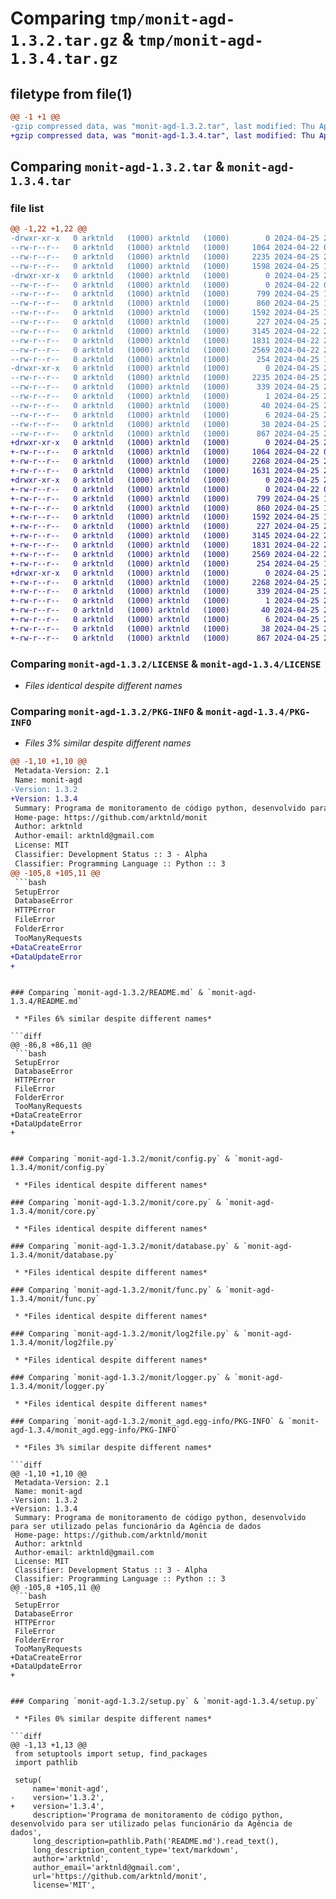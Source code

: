# Comparing `tmp/monit-agd-1.3.2.tar.gz` & `tmp/monit-agd-1.3.4.tar.gz`

## filetype from file(1)

```diff
@@ -1 +1 @@
-gzip compressed data, was "monit-agd-1.3.2.tar", last modified: Thu Apr 25 22:34:40 2024, max compression
+gzip compressed data, was "monit-agd-1.3.4.tar", last modified: Thu Apr 25 22:35:41 2024, max compression
```

## Comparing `monit-agd-1.3.2.tar` & `monit-agd-1.3.4.tar`

### file list

```diff
@@ -1,22 +1,22 @@
-drwxr-xr-x   0 arktnld   (1000) arktnld   (1000)        0 2024-04-25 22:34:40.474790 monit-agd-1.3.2/
--rw-r--r--   0 arktnld   (1000) arktnld   (1000)     1064 2024-04-22 01:06:10.000000 monit-agd-1.3.2/LICENSE
--rw-r--r--   0 arktnld   (1000) arktnld   (1000)     2235 2024-04-25 22:34:40.471457 monit-agd-1.3.2/PKG-INFO
--rw-r--r--   0 arktnld   (1000) arktnld   (1000)     1598 2024-04-25 17:01:33.000000 monit-agd-1.3.2/README.md
-drwxr-xr-x   0 arktnld   (1000) arktnld   (1000)        0 2024-04-25 22:34:40.471457 monit-agd-1.3.2/monit/
--rw-r--r--   0 arktnld   (1000) arktnld   (1000)        0 2024-04-22 01:06:10.000000 monit-agd-1.3.2/monit/__init__.py
--rw-r--r--   0 arktnld   (1000) arktnld   (1000)      799 2024-04-25 16:26:23.000000 monit-agd-1.3.2/monit/config.py
--rw-r--r--   0 arktnld   (1000) arktnld   (1000)      860 2024-04-25 17:07:54.000000 monit-agd-1.3.2/monit/core.py
--rw-r--r--   0 arktnld   (1000) arktnld   (1000)     1592 2024-04-25 16:30:27.000000 monit-agd-1.3.2/monit/database.py
--rw-r--r--   0 arktnld   (1000) arktnld   (1000)      227 2024-04-25 22:34:06.000000 monit-agd-1.3.2/monit/error.py
--rw-r--r--   0 arktnld   (1000) arktnld   (1000)     3145 2024-04-22 21:01:19.000000 monit-agd-1.3.2/monit/func.py
--rw-r--r--   0 arktnld   (1000) arktnld   (1000)     1831 2024-04-22 23:15:08.000000 monit-agd-1.3.2/monit/log2file.py
--rw-r--r--   0 arktnld   (1000) arktnld   (1000)     2569 2024-04-22 23:04:24.000000 monit-agd-1.3.2/monit/logger.py
--rw-r--r--   0 arktnld   (1000) arktnld   (1000)      254 2024-04-25 16:25:13.000000 monit-agd-1.3.2/monit/verify_env.py
-drwxr-xr-x   0 arktnld   (1000) arktnld   (1000)        0 2024-04-25 22:34:40.471457 monit-agd-1.3.2/monit_agd.egg-info/
--rw-r--r--   0 arktnld   (1000) arktnld   (1000)     2235 2024-04-25 22:34:40.000000 monit-agd-1.3.2/monit_agd.egg-info/PKG-INFO
--rw-r--r--   0 arktnld   (1000) arktnld   (1000)      339 2024-04-25 22:34:40.000000 monit-agd-1.3.2/monit_agd.egg-info/SOURCES.txt
--rw-r--r--   0 arktnld   (1000) arktnld   (1000)        1 2024-04-25 22:34:40.000000 monit-agd-1.3.2/monit_agd.egg-info/dependency_links.txt
--rw-r--r--   0 arktnld   (1000) arktnld   (1000)       40 2024-04-25 22:34:40.000000 monit-agd-1.3.2/monit_agd.egg-info/requires.txt
--rw-r--r--   0 arktnld   (1000) arktnld   (1000)        6 2024-04-25 22:34:40.000000 monit-agd-1.3.2/monit_agd.egg-info/top_level.txt
--rw-r--r--   0 arktnld   (1000) arktnld   (1000)       38 2024-04-25 22:34:40.474790 monit-agd-1.3.2/setup.cfg
--rw-r--r--   0 arktnld   (1000) arktnld   (1000)      867 2024-04-25 22:34:14.000000 monit-agd-1.3.2/setup.py
+drwxr-xr-x   0 arktnld   (1000) arktnld   (1000)        0 2024-04-25 22:35:41.117566 monit-agd-1.3.4/
+-rw-r--r--   0 arktnld   (1000) arktnld   (1000)     1064 2024-04-22 01:06:10.000000 monit-agd-1.3.4/LICENSE
+-rw-r--r--   0 arktnld   (1000) arktnld   (1000)     2268 2024-04-25 22:35:41.117566 monit-agd-1.3.4/PKG-INFO
+-rw-r--r--   0 arktnld   (1000) arktnld   (1000)     1631 2024-04-25 22:35:22.000000 monit-agd-1.3.4/README.md
+drwxr-xr-x   0 arktnld   (1000) arktnld   (1000)        0 2024-04-25 22:35:41.117566 monit-agd-1.3.4/monit/
+-rw-r--r--   0 arktnld   (1000) arktnld   (1000)        0 2024-04-22 01:06:10.000000 monit-agd-1.3.4/monit/__init__.py
+-rw-r--r--   0 arktnld   (1000) arktnld   (1000)      799 2024-04-25 16:26:23.000000 monit-agd-1.3.4/monit/config.py
+-rw-r--r--   0 arktnld   (1000) arktnld   (1000)      860 2024-04-25 17:07:54.000000 monit-agd-1.3.4/monit/core.py
+-rw-r--r--   0 arktnld   (1000) arktnld   (1000)     1592 2024-04-25 16:30:27.000000 monit-agd-1.3.4/monit/database.py
+-rw-r--r--   0 arktnld   (1000) arktnld   (1000)      227 2024-04-25 22:34:06.000000 monit-agd-1.3.4/monit/error.py
+-rw-r--r--   0 arktnld   (1000) arktnld   (1000)     3145 2024-04-22 21:01:19.000000 monit-agd-1.3.4/monit/func.py
+-rw-r--r--   0 arktnld   (1000) arktnld   (1000)     1831 2024-04-22 23:15:08.000000 monit-agd-1.3.4/monit/log2file.py
+-rw-r--r--   0 arktnld   (1000) arktnld   (1000)     2569 2024-04-22 23:04:24.000000 monit-agd-1.3.4/monit/logger.py
+-rw-r--r--   0 arktnld   (1000) arktnld   (1000)      254 2024-04-25 16:25:13.000000 monit-agd-1.3.4/monit/verify_env.py
+drwxr-xr-x   0 arktnld   (1000) arktnld   (1000)        0 2024-04-25 22:35:41.117566 monit-agd-1.3.4/monit_agd.egg-info/
+-rw-r--r--   0 arktnld   (1000) arktnld   (1000)     2268 2024-04-25 22:35:41.000000 monit-agd-1.3.4/monit_agd.egg-info/PKG-INFO
+-rw-r--r--   0 arktnld   (1000) arktnld   (1000)      339 2024-04-25 22:35:41.000000 monit-agd-1.3.4/monit_agd.egg-info/SOURCES.txt
+-rw-r--r--   0 arktnld   (1000) arktnld   (1000)        1 2024-04-25 22:35:41.000000 monit-agd-1.3.4/monit_agd.egg-info/dependency_links.txt
+-rw-r--r--   0 arktnld   (1000) arktnld   (1000)       40 2024-04-25 22:35:41.000000 monit-agd-1.3.4/monit_agd.egg-info/requires.txt
+-rw-r--r--   0 arktnld   (1000) arktnld   (1000)        6 2024-04-25 22:35:41.000000 monit-agd-1.3.4/monit_agd.egg-info/top_level.txt
+-rw-r--r--   0 arktnld   (1000) arktnld   (1000)       38 2024-04-25 22:35:41.117566 monit-agd-1.3.4/setup.cfg
+-rw-r--r--   0 arktnld   (1000) arktnld   (1000)      867 2024-04-25 22:35:29.000000 monit-agd-1.3.4/setup.py
```

### Comparing `monit-agd-1.3.2/LICENSE` & `monit-agd-1.3.4/LICENSE`

 * *Files identical despite different names*

### Comparing `monit-agd-1.3.2/PKG-INFO` & `monit-agd-1.3.4/PKG-INFO`

 * *Files 3% similar despite different names*

```diff
@@ -1,10 +1,10 @@
 Metadata-Version: 2.1
 Name: monit-agd
-Version: 1.3.2
+Version: 1.3.4
 Summary: Programa de monitoramento de código python, desenvolvido para ser utilizado pelas funcionário da Agência de dados
 Home-page: https://github.com/arktnld/monit
 Author: arktnld
 Author-email: arktnld@gmail.com
 License: MIT
 Classifier: Development Status :: 3 - Alpha
 Classifier: Programming Language :: Python :: 3
@@ -105,8 +105,11 @@
 ```bash
 SetupError
 DatabaseError
 HTTPError
 FileError
 FolderError
 TooManyRequests
+DataCreateError
+DataUpdateError
+
 ```
```

### Comparing `monit-agd-1.3.2/README.md` & `monit-agd-1.3.4/README.md`

 * *Files 6% similar despite different names*

```diff
@@ -86,8 +86,11 @@
 ```bash
 SetupError
 DatabaseError
 HTTPError
 FileError
 FolderError
 TooManyRequests
+DataCreateError
+DataUpdateError
+
 ```
```

### Comparing `monit-agd-1.3.2/monit/config.py` & `monit-agd-1.3.4/monit/config.py`

 * *Files identical despite different names*

### Comparing `monit-agd-1.3.2/monit/core.py` & `monit-agd-1.3.4/monit/core.py`

 * *Files identical despite different names*

### Comparing `monit-agd-1.3.2/monit/database.py` & `monit-agd-1.3.4/monit/database.py`

 * *Files identical despite different names*

### Comparing `monit-agd-1.3.2/monit/func.py` & `monit-agd-1.3.4/monit/func.py`

 * *Files identical despite different names*

### Comparing `monit-agd-1.3.2/monit/log2file.py` & `monit-agd-1.3.4/monit/log2file.py`

 * *Files identical despite different names*

### Comparing `monit-agd-1.3.2/monit/logger.py` & `monit-agd-1.3.4/monit/logger.py`

 * *Files identical despite different names*

### Comparing `monit-agd-1.3.2/monit_agd.egg-info/PKG-INFO` & `monit-agd-1.3.4/monit_agd.egg-info/PKG-INFO`

 * *Files 3% similar despite different names*

```diff
@@ -1,10 +1,10 @@
 Metadata-Version: 2.1
 Name: monit-agd
-Version: 1.3.2
+Version: 1.3.4
 Summary: Programa de monitoramento de código python, desenvolvido para ser utilizado pelas funcionário da Agência de dados
 Home-page: https://github.com/arktnld/monit
 Author: arktnld
 Author-email: arktnld@gmail.com
 License: MIT
 Classifier: Development Status :: 3 - Alpha
 Classifier: Programming Language :: Python :: 3
@@ -105,8 +105,11 @@
 ```bash
 SetupError
 DatabaseError
 HTTPError
 FileError
 FolderError
 TooManyRequests
+DataCreateError
+DataUpdateError
+
 ```
```

### Comparing `monit-agd-1.3.2/setup.py` & `monit-agd-1.3.4/setup.py`

 * *Files 0% similar despite different names*

```diff
@@ -1,13 +1,13 @@
 from setuptools import setup, find_packages
 import pathlib
 
 setup(
     name='monit-agd',
-    version='1.3.2',
+    version='1.3.4',
     description='Programa de monitoramento de código python, desenvolvido para ser utilizado pelas funcionário da Agência de dados',
     long_description=pathlib.Path('README.md').read_text(),
     long_description_content_type='text/markdown',
     author='arktnld',
     author_email='arktnld@gmail.com',
     url='https://github.com/arktnld/monit',
     license='MIT',
```

